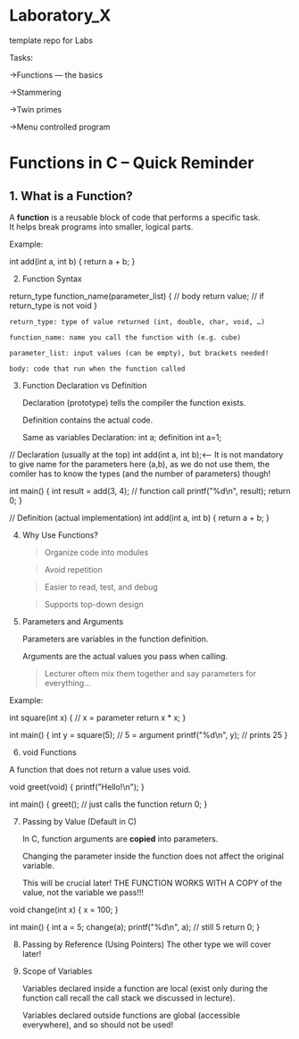 # Laboratory_X
template repo for Labs

Tasks:

->Functions — the basics

->Stammering

->Twin primes

->Menu controlled program

# Functions in C – Quick Reminder



## 1. What is a Function?
A **function** is a reusable block of code that performs a specific task.  
It helps break programs into smaller, logical parts.

Example:

int add(int a, int b) {
    return a + b;
}

2. Function Syntax

return_type function_name(parameter_list) {
    // body
    return value;   // if return_type is not void
}

    return_type: type of value returned (int, double, char, void, …)

    function_name: name you call the function with (e.g. cube)

    parameter_list: input values (can be empty), but brackets needed!

    body: code that run when the function called

3. Function Declaration vs Definition

    Declaration (prototype) tells the compiler the function exists.

    Definition contains the actual code.

   Same as variables Declaration: int a;  definition int a=1;

// Declaration (usually at the top)
int add(int a, int b);<-- It is not mandatory to give name for the parameters here (a,b), as we do not use them, the comiler has to know the types (and the number of parameters) though!

int main() {
    int result = add(3, 4);  // function call
    printf("%d\n", result);
    return 0;
}

// Definition (actual implementation)
int add(int a, int b) {
    return a + b;
}

4. Why Use Functions?

    >Organize code into modules

    >Avoid repetition

    >Easier to read, test, and debug

    >Supports top-down design

5. Parameters and Arguments

    Parameters are variables in the function definition.

    Arguments are the actual values you pass when calling.

   > Lecturer oftem mix them together and say parameters for everything...

Example:

int square(int x) {   // x = parameter
    return x * x;
}

int main() {
    int y = square(5);   // 5 = argument
    printf("%d\n", y);   // prints 25
}

6. void Functions

A function that does not return a value uses void.

void greet(void) {
    printf("Hello!\n");
}

int main() {
    greet();  // just calls the function
    return 0;
}

7. Passing by Value (Default in C)

    In C, function arguments are **copied** into parameters.

    Changing the parameter inside the function does not affect the original variable.

   This will be crucial later! THE FUNCTION WORKS WITH A COPY of the value, not the variable we pass!!!

void change(int x) {
    x = 100;
}

int main() {
    int a = 5;
    change(a);
    printf("%d\n", a); // still 5
    return 0;
}

8. Passing by Reference (Using Pointers)
The other type we will cover later!

9. Scope of Variables

    Variables declared inside a function are local (exist only during the function call recall the call stack we discussed in lecture).

    Variables declared outside functions are global (accessible everywhere), and so should not be used!
